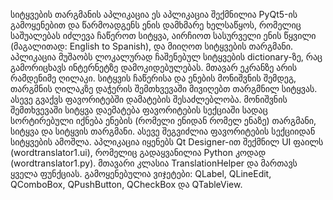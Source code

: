 სიტყვების თარგმანის აპლიკაცია
ეს აპლიკაცია შექმნილია PyQt5-ის გამოყენებით და წარმოადგენს ენის დამხმარე ხელსაწყოს, რომელიც საშუალებას იძლევა ჩაწეროთ სიტყვა, აირჩიოთ სასურველი ენის წყვილი (მაგალითად: English to Spanish), და მიიღოთ სიტყვების თარგმანი. აპლიკაცია მუშაობს ლოკალურად ჩაშენებულ სიტყვების dictionary-ზე, რაც გამორიცხავს ინტერნეტზე დამოკიდებულებას. 
მთავარ ეკრანზე არის რამდენიმე ღილაკი. სიტყვის ჩაწერისა და ენების მონიშვნის შემდეგ, თარგმნის ღილაკზე დაჭერის შემთხვევაში მივიღებთ თარგმნილ სიტყვას. ასევე გვაქვს ფავორიტებში დამატების შესაძლებლობა. მონიშვნის შემთხვევაში სიტყვა დაემატება ფავორიტების სექციაში სადაც სორტირებული იქნება ენების (რომელი ენიდან რომელ ენაზე) თარგმანი, სიტყვა და სიტყვის თარგმანი. ასევე შეგვიძლია ფავორიტების სექციიდან სიტყვების ამოშლა.
აპლიკაცია იყენებს Qt Designer-ით შექმნილ UI ფაილს (wordtranslator1.ui), რომელიც გადაყვანილია Python კოდად (wordtranslator1.py). მთავარი კლასია TranslationHelper და მართავს ყველა ფუნქციას. გამოყენებულია ვიჯეტები: QLabel, QLineEdit, QComboBox, QPushButton, QCheckBox და QTableView.
